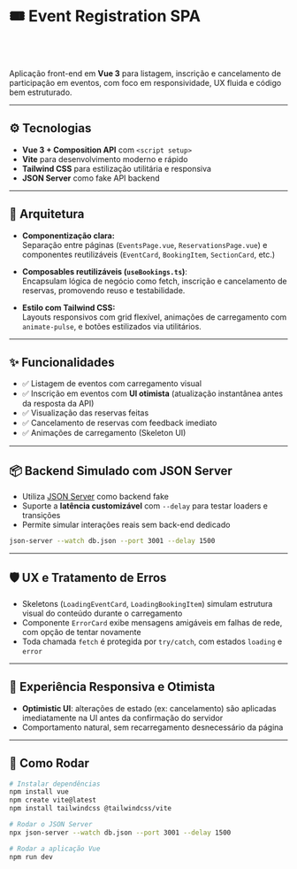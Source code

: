 
# 🎟️ Event Registration SPA

<br><br>

Aplicação front-end em **Vue 3** para listagem, inscrição e cancelamento de participação em eventos, com foco em responsividade, UX fluida e código bem estruturado.

---

## ⚙️ Tecnologias

- **Vue 3 + Composition API** com `<script setup>`
- **Vite** para desenvolvimento moderno e rápido
- **Tailwind CSS** para estilização utilitária e responsiva
- **JSON Server** como fake API backend

---

## 🧩 Arquitetura

- **Componentização clara:**  
  Separação entre páginas (`EventsPage.vue`, `ReservationsPage.vue`) e componentes reutilizáveis (`EventCard`, `BookingItem`, `SectionCard`, etc.)
  
- **Composables reutilizáveis (`useBookings.ts`)**:  
  Encapsulam lógica de negócio como fetch, inscrição e cancelamento de reservas, promovendo reuso e testabilidade.

- **Estilo com Tailwind CSS:**  
  Layouts responsivos com grid flexível, animações de carregamento com `animate-pulse`, e botões estilizados via utilitários.

---

## ✨ Funcionalidades

- ✅ Listagem de eventos com carregamento visual
- ✅ Inscrição em eventos com **UI otimista** (atualização instantânea antes da resposta da API)
- ✅ Visualização das reservas feitas
- ✅ Cancelamento de reservas com feedback imediato
- ✅ Animações de carregamento (Skeleton UI)

---

## 📦 Backend Simulado com JSON Server

- Utiliza [JSON Server](https://github.com/typicode/json-server) como backend fake
- Suporte a **latência customizável** com `--delay` para testar loaders e transições
- Permite simular interações reais sem back-end dedicado

```bash
json-server --watch db.json --port 3001 --delay 1500
````

---

## 🛡️ UX e Tratamento de Erros

* Skeletons (`LoadingEventCard`, `LoadingBookingItem`) simulam estrutura visual do conteúdo durante o carregamento
* Componente `ErrorCard` exibe mensagens amigáveis em falhas de rede, com opção de tentar novamente
* Toda chamada `fetch` é protegida por `try/catch`, com estados `loading` e `error`

---

## 🧪 Experiência Responsiva e Otimista

* **Optimistic UI**: alterações de estado (ex: cancelamento) são aplicadas imediatamente na UI antes da confirmação do servidor
* Comportamento natural, sem recarregamento desnecessário da página

---

## 🚀 Como Rodar

```bash
# Instalar dependências
npm install vue
npm create vite@latest
npm install tailwindcss @tailwindcss/vite

# Rodar o JSON Server
npx json-server --watch db.json --port 3001 --delay 1500

# Rodar a aplicação Vue
npm run dev
```
